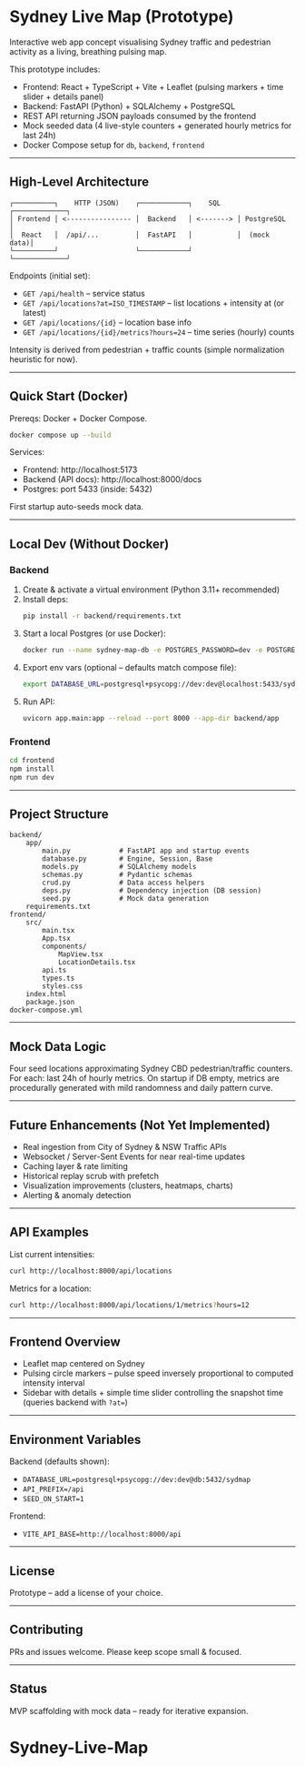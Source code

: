 # Sydney Live Map (Prototype)

Interactive web app concept visualising Sydney traffic and pedestrian activity as a living, breathing pulsing map.

This prototype includes:

* Frontend: React + TypeScript + Vite + Leaflet (pulsing markers + time slider + details panel)
* Backend: FastAPI (Python) + SQLAlchemy + PostgreSQL
* REST API returning JSON payloads consumed by the frontend
* Mock seeded data (4 live-style counters + generated hourly metrics for last 24h)
* Docker Compose setup for `db`, `backend`, `frontend`

---

## High-Level Architecture

```
┌──────────┐    HTTP (JSON)    ┌────────────┐    SQL    ┌─────────────┐
│ Frontend │ <---------------- │  Backend   │ <-------> │ PostgreSQL  │
│  React   │  /api/...         │  FastAPI   │           │  (mock data)│
└──────────┘                   └────────────┘           └─────────────┘
```

Endpoints (initial set):

* `GET /api/health` – service status
* `GET /api/locations?at=ISO_TIMESTAMP` – list locations + intensity at (or latest)
* `GET /api/locations/{id}` – location base info
* `GET /api/locations/{id}/metrics?hours=24` – time series (hourly) counts

Intensity is derived from pedestrian + traffic counts (simple normalization heuristic for now).

---

## Quick Start (Docker)

Prereqs: Docker + Docker Compose.

```bash
docker compose up --build
```

Services:

* Frontend: http://localhost:5173
* Backend (API docs): http://localhost:8000/docs
* Postgres: port 5433 (inside: 5432)

First startup auto-seeds mock data.

---

## Local Dev (Without Docker)

### Backend

1. Create & activate a virtual environment (Python 3.11+ recommended)
2. Install deps:
	```bash
	pip install -r backend/requirements.txt
	```
3. Start a local Postgres (or use Docker):
	```bash
	docker run --name sydney-map-db -e POSTGRES_PASSWORD=dev -e POSTGRES_USER=dev -e POSTGRES_DB=sydmap -p 5433:5432 -d postgres:16
	```
4. Export env vars (optional – defaults match compose file):
	```bash
	export DATABASE_URL=postgresql+psycopg://dev:dev@localhost:5433/sydmap
	```
5. Run API:
	```bash
	uvicorn app.main:app --reload --port 8000 --app-dir backend/app
	```

### Frontend

```bash
cd frontend
npm install
npm run dev
```

---

## Project Structure

```
backend/
	app/
		main.py            # FastAPI app and startup events
		database.py        # Engine, Session, Base
		models.py          # SQLAlchemy models
		schemas.py         # Pydantic schemas
		crud.py            # Data access helpers
		deps.py            # Dependency injection (DB session)
		seed.py            # Mock data generation
	requirements.txt
frontend/
	src/
		main.tsx
		App.tsx
		components/
			MapView.tsx
			LocationDetails.tsx
		api.ts
		types.ts
		styles.css
	index.html
	package.json
docker-compose.yml
```

---

## Mock Data Logic

Four seed locations approximating Sydney CBD pedestrian/traffic counters. For each: last 24h of hourly metrics. On startup if DB empty, metrics are procedurally generated with mild randomness and daily pattern curve.

---

## Future Enhancements (Not Yet Implemented)

* Real ingestion from City of Sydney & NSW Traffic APIs
* Websocket / Server-Sent Events for near real-time updates
* Caching layer & rate limiting
* Historical replay scrub with prefetch
* Visualization improvements (clusters, heatmaps, charts)
* Alerting & anomaly detection

---

## API Examples

List current intensities:

```bash
curl http://localhost:8000/api/locations
```

Metrics for a location:

```bash
curl http://localhost:8000/api/locations/1/metrics?hours=12
```

---

## Frontend Overview

* Leaflet map centered on Sydney
* Pulsing circle markers – pulse speed inversely proportional to computed intensity interval
* Sidebar with details + simple time slider controlling the snapshot time (queries backend with `?at=`)

---

## Environment Variables

Backend (defaults shown):

* `DATABASE_URL=postgresql+psycopg://dev:dev@db:5432/sydmap`
* `API_PREFIX=/api`
* `SEED_ON_START=1`

Frontend:

* `VITE_API_BASE=http://localhost:8000/api`

---

## License

Prototype – add a license of your choice.

---

## Contributing

PRs and issues welcome. Please keep scope small & focused.

---

## Status

MVP scaffolding with mock data – ready for iterative expansion.

# Sydney-Live-Map